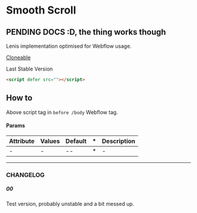 # Smooth Scroll

## PENDING DOCS :D, the thing works though

Lenis implementation optimised for Webflow usage.

[Cloneable](/)

Last Stable Version

```html
<script defer src=""></script>
```

## How to

Above script tag in `before /body` Webflow tag.

#### Params

| Attribute | Values | Default | \*  | Description |
| :-------- | :----- | :------ | :-- | :---------- |
| -         | -      | --      | \*  | -           |

<!-- #### Long Description -->

---

### CHANGELOG

##### 00

Test version, probably unstable and a bit messed up.
